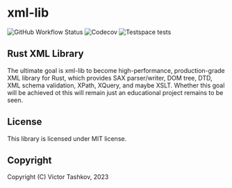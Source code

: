 # xml-lib

![GitHub Workflow Status](https://img.shields.io/github/actions/workflow/status/vtashkov/xml-lib/rust.yml?style=for-the-badge)
![Codecov](https://img.shields.io/codecov/c/github/vtashkov/xml-lib?style=for-the-badge)
![Testspace tests](https://img.shields.io/testspace/tests/vtashkov/xml-lib/master?style=for-the-badge)

## Rust XML Library

The ultimate goal is xml-lib to become high-performance, production-grade XML library for Rust, which provides SAX parser/writer, DOM tree, DTD, XML schema validation, XPath, XQuery, and maybe XSLT. Whether this goal will be achieved ot this will remain just an educational project remains to be seen.

## License 

This library is licensed under MIT license.

## Copyright

Copyright (C) Victor Tashkov, 2023
